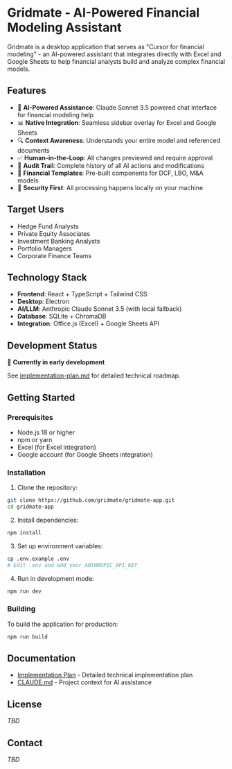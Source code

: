 # Gridmate - AI-Powered Financial Modeling Assistant

Gridmate is a desktop application that serves as "Cursor for financial modeling" - an AI-powered assistant that integrates directly with Excel and Google Sheets to help financial analysts build and analyze complex financial models.

## Features

- 🤖 **AI-Powered Assistance**: Claude Sonnet 3.5 powered chat interface for financial modeling help
- 📊 **Native Integration**: Seamless sidebar overlay for Excel and Google Sheets
- 🔍 **Context Awareness**: Understands your entire model and referenced documents
- ✅ **Human-in-the-Loop**: All changes previewed and require approval
- 📝 **Audit Trail**: Complete history of all AI actions and modifications
- 🏦 **Financial Templates**: Pre-built components for DCF, LBO, M&A models
- 🔐 **Security First**: All processing happens locally on your machine

## Target Users

- Hedge Fund Analysts
- Private Equity Associates
- Investment Banking Analysts
- Portfolio Managers
- Corporate Finance Teams

## Technology Stack

- **Frontend**: React + TypeScript + Tailwind CSS
- **Desktop**: Electron
- **AI/LLM**: Anthropic Claude Sonnet 3.5 (with local fallback)
- **Database**: SQLite + ChromaDB
- **Integration**: Office.js (Excel) + Google Sheets API

## Development Status

🚧 **Currently in early development**

See [implementation-plan.md](implementation-plan.md) for detailed technical roadmap.

## Getting Started

### Prerequisites

- Node.js 18 or higher
- npm or yarn
- Excel (for Excel integration)
- Google account (for Google Sheets integration)

### Installation

1. Clone the repository:
```bash
git clone https://github.com/gridmate/gridmate-app.git
cd gridmate-app
```

2. Install dependencies:
```bash
npm install
```

3. Set up environment variables:
```bash
cp .env.example .env
# Edit .env and add your ANTHROPIC_API_KEY
```

4. Run in development mode:
```bash
npm run dev
```

### Building

To build the application for production:
```bash
npm run build
```

## Documentation

- [Implementation Plan](implementation-plan.md) - Detailed technical implementation plan
- [CLAUDE.md](CLAUDE.md) - Project context for AI assistance

## License

*TBD*

## Contact

*TBD*